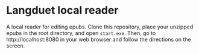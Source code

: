 # Langduet local reader

A local reader for editing epubs. Clone this repository, place your unzipped epubs in the root directory, and open `start.exe`. Then, go to http://localhost:8080 in your web browser and follow the directions on the screen.
